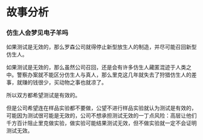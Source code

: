 # 故事分析

### 仿生人会梦见电子羊吗



如果测试是无效的，那么罗森公司就得停止新型放生人的制造，并尽可能召回新型仿生人。

如果测试是无效的，那么虽然公司召回，还是会有许多仿生人藏匿混迹于人类之中。警察办案就不能区分仿生人与真人，那么里克这几年就失去了狩猎仿生人的差事，就赚的钱很少，买动物之事也就凉了。

所以双方都希望测试是有效的。

但是公司希望连在样品实验都不要做，公望不进行样品实验就认为测试是有效的，可能因为测试很可能是无效的，公司不想承担测试无效的一丁点风险：高层让他们千方百计阻止里克做实验，做实验可能结果测试无效，但不做实验就一定不会证明测试无效。



